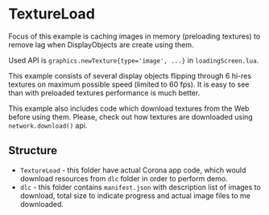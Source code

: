 TextureLoad
===========

Focus of this example is caching images in memory (preloading textures) to remove lag when DisplayObjects are create using them.

Used API is `graphics.newTexture{type='image', ...}` in `loadingScreen.lua`.

This example consists of several display objects flipping through 6 hi-res textures on maximum possible speed (limited to 60 fps). It is easy to see than with preloaded textures performance is much better.

This example also includes code which download textures from the Web before using them. Please, check out how textures are downloaded using `network.download()` api.

Structure
---------
* `TextureLoad` - this folder have actual Corona app code, which would download resources from `dlc` folder in order to perform demo.
* `dlc` - this folder contains `manifest.json` with description list of images to download, total size to indicate progress and actual image files to me downloaded.
